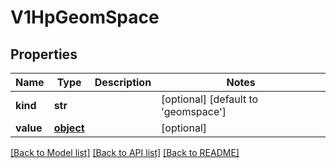 # V1HpGeomSpace

## Properties
Name | Type | Description | Notes
------------ | ------------- | ------------- | -------------
**kind** | **str** |  | [optional] [default to 'geomspace']
**value** | [**object**](.md) |  | [optional] 

[[Back to Model list]](../README.md#documentation-for-models) [[Back to API list]](../README.md#documentation-for-api-endpoints) [[Back to README]](../README.md)


